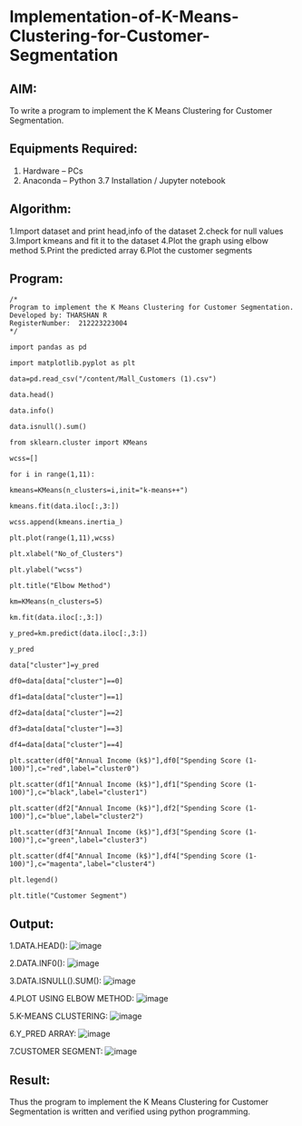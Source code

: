# Implementation-of-K-Means-Clustering-for-Customer-Segmentation

## AIM:
To write a program to implement the K Means Clustering for Customer Segmentation.

## Equipments Required:
1. Hardware – PCs
2. Anaconda – Python 3.7 Installation / Jupyter notebook

## Algorithm:
1.Import dataset and print head,info of the dataset
2.check for null values
3.Import kmeans and fit it to the dataset
4.Plot the graph using elbow method
5.Print the predicted array
6.Plot the customer segments
## Program:
```
/*
Program to implement the K Means Clustering for Customer Segmentation.
Developed by: THARSHAN R
RegisterNumber:  212223223004
*/
```
```
import pandas as pd

import matplotlib.pyplot as plt

data=pd.read_csv("/content/Mall_Customers (1).csv")

data.head()

data.info()

data.isnull().sum()

from sklearn.cluster import KMeans

wcss=[]

for i in range(1,11):

kmeans=KMeans(n_clusters=i,init="k-means++")

kmeans.fit(data.iloc[:,3:])

wcss.append(kmeans.inertia_)

plt.plot(range(1,11),wcss)

plt.xlabel("No_of_Clusters")

plt.ylabel("wcss")

plt.title("Elbow Method")

km=KMeans(n_clusters=5)

km.fit(data.iloc[:,3:])

y_pred=km.predict(data.iloc[:,3:])

y_pred

data["cluster"]=y_pred

df0=data[data["cluster"]==0]

df1=data[data["cluster"]==1]

df2=data[data["cluster"]==2]

df3=data[data["cluster"]==3]

df4=data[data["cluster"]==4]

plt.scatter(df0["Annual Income (k$)"],df0["Spending Score (1-100)"],c="red",label="cluster0")

plt.scatter(df1["Annual Income (k$)"],df1["Spending Score (1-100)"],c="black",label="cluster1")

plt.scatter(df2["Annual Income (k$)"],df2["Spending Score (1-100)"],c="blue",label="cluster2")

plt.scatter(df3["Annual Income (k$)"],df3["Spending Score (1-100)"],c="green",label="cluster3")

plt.scatter(df4["Annual Income (k$)"],df4["Spending Score (1-100)"],c="magenta",label="cluster4")

plt.legend()

plt.title("Customer Segment")
```


## Output:

1.DATA.HEAD():
![image](https://github.com/user-attachments/assets/6e391371-6d33-42b8-a74f-42caa8fd5a61)

2.DATA.INF0():
![image](https://github.com/user-attachments/assets/defbb2a1-5b5a-4a01-ba83-0a075282c56d)

3.DATA.ISNULL().SUM():
![image](https://github.com/user-attachments/assets/d9f4429e-3a0e-427b-9ebe-1ad5643a9adc)

4.PLOT USING ELBOW METHOD:
![image](https://github.com/user-attachments/assets/71964759-0d95-4c68-9cb9-d49c9acf4a0f)

5.K-MEANS CLUSTERING:
![image](https://github.com/user-attachments/assets/f437066a-2d99-44d7-9663-b01b0109fbe3)

6.Y_PRED ARRAY:
![image](https://github.com/user-attachments/assets/33b3bce0-1b57-4ba1-a52e-dc2ea69e0241)

7.CUSTOMER SEGMENT:
![image](https://github.com/user-attachments/assets/48c0dc78-26cf-4de2-8f0e-fa86b3150916)

## Result:
Thus the program to implement the K Means Clustering for Customer Segmentation is written and verified using python programming.
